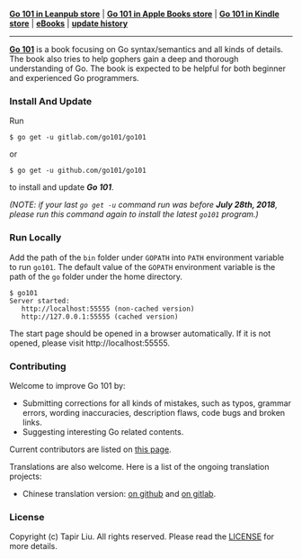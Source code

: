 **[Go 101 in Leanpub store](https://leanpub.com/go101)** | **[Go 101 in Apple Books store](https://itunes.apple.com/us/book/id1459984231)** | **[Go 101 in Kindle store](https://www.amazon.com/dp/B07Q3HWZ98)** | **[eBooks](https://github.com/go101/go101/releases)** | **[update history](UPDATES.md)**

----

<b>[Go 101](https://go101.org)</b> is a book focusing on Go syntax/semantics and all kinds of details.
The book also tries to help gophers gain a deep and thorough understanding of Go.
The book is expected to be helpful for both beginner and experienced Go programmers.

### Install And Update

Run

```
$ go get -u gitlab.com/go101/go101
```

or

```
$ go get -u github.com/go101/go101
```

to install and update ***Go 101***.

*(NOTE: if your last `go get -u` command run was before __July 28th, 2018__,
please run this command again to install the latest `go101` program.)*

### Run Locally

Add the path of the `bin` folder under `GOPATH`
into `PATH` environment variable to run `go101`.
The default value of the `GOPATH` environment variable
is the path of the `go` folder under the home directory.

```
$ go101
Server started:
   http://localhost:55555 (non-cached version)
   http://127.0.0.1:55555 (cached version)
```

The start page should be opened in a browser automatically.
If it is not opened, please visit http://localhost:55555.

### Contributing
Welcome to improve Go 101 by:
* Submitting corrections for all kinds of mistakes, such as typos, grammar errors, wording inaccuracies, description flaws, code bugs and broken links.
* Suggesting interesting Go related contents.

Current contributors are listed on [this page](https://go101.org/article/acknowledgements.html).

Translations are also welcome. Here is a list of the ongoing translation projects:
* Chinese translation version: [on github](https://github.com/golang101/golang101) and [on gitlab](https://gitlab.com/golang101/golang101).

### License
Copyright (c) Tapir Liu. All rights reserved. Please read the [LICENSE](LICENSE) for more details.
